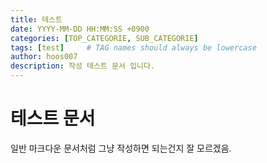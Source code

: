 ```yaml
---
title: 테스트
date: YYYY-MM-DD HH:MM:SS +0900
categories: [TOP_CATEGORIE, SUB_CATEGORIE]
tags: [test]     # TAG names should always be lowercase
author: hoos007
description: 작성 테스트 문서 입니다.
---
```


# 테스트 문서

일반 마크다운 문서처럼 그냥 작성하면 되는건지 잘 모르겠음.